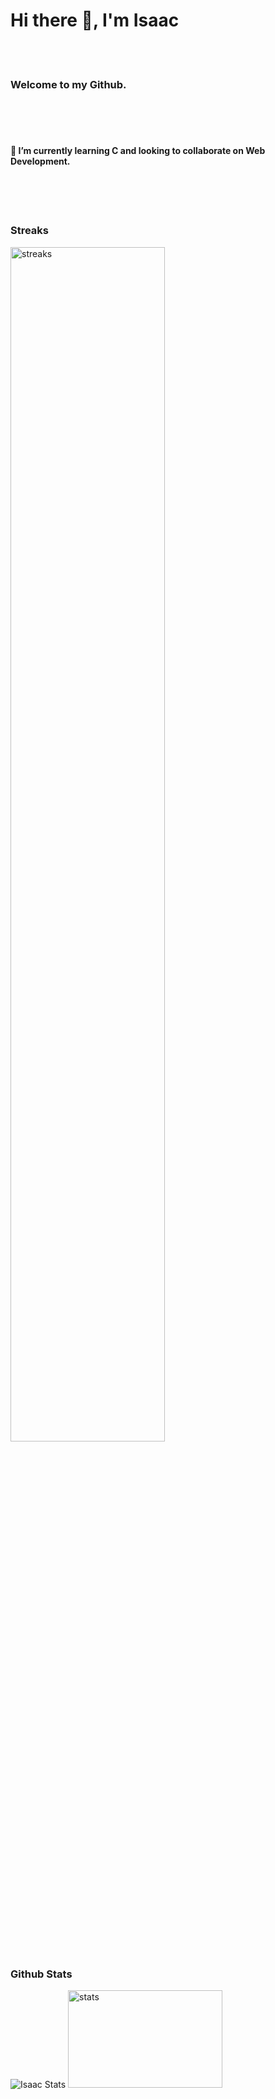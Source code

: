 <html>
<body>
 <h1> Hi there 👋, I'm Isaac </h1>
    <br>
    <br>
    <h3> Welcome to my Github. </h3>
    <br>
    <br>
    <br>
    <h4> 🌱 I’m currently learning C and looking to collaborate on Web Development. </h4>
    <br>
    <br>
    <br>
   <h3> Streaks </h3>
    <a href="https://git.io/streak-stats"><img align="center" width="70%" alt="streaks" src="https://streak-stats.demolab.com?user=Bigizic"/></a>
    <br>
      <h3> Github Stats </h3>
 <div>
     <img src="http://github-profile-summary-cards.vercel.app/api/cards/profile-details?username=Bigizic&theme=github" alt="Isaac Stats"> </img>
 <img src="http://github-profile-summary-cards.vercel.app/api/cards/repos-per-language?username=Bigizic&theme=github&exclude={exclude}" width="70%" height="20%" alt="stats"> </img>
 </div>
 </body>
 </html>






<!--
**Bigizic/Bigizic** is a ✨ _special_ ✨ repository because its `README.md` (this file) appears on your GitHub profile.

Here are some ideas to get you started:

- 🔭 I’m currently working on ...
- 👯 I’m looking to collaborate on Web Dev
- 🤔 I’m looking for help with ...
- 💬 Ask me about ...
- 📫 How to reach me: ...
- 😄 Pronouns: ...
- ⚡ Fun fact: ...
-->
